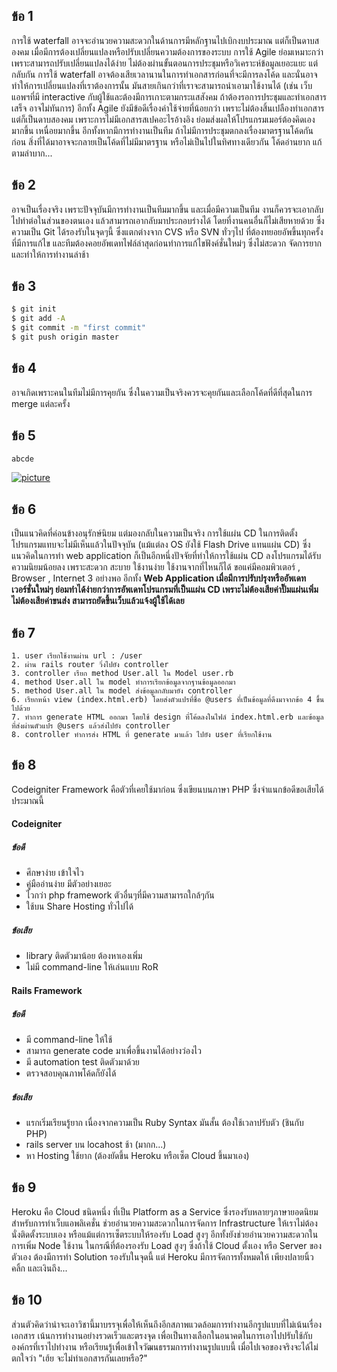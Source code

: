 ## ข้อ 1
การใช้ waterfall อาจจะอำนวยความสะดวกในด้านการมีหลักฐานไปเบิกงบประมาณ แต่ก็เป็นดาบสองคม เมื่อมีการต้องเปลี่ยนแปลงหรือปรับเปลี่ยนความต้องการของระบบ การใช้ Agile ย่อมเหมาะกว่า เพราะสามารถปรับเปลี่ยนแปลงได้ง่าย ไม่ต้องผ่านขั้นตอนการประชุมหรือวิเคราะห์ข้อมูลเยอะแยะ แต่กลับกัน การใช้ waterfall อาจต้องเสียเวลานานในการทำเอกสารก่อนที่จะมีการลงโค้ด และนั่นอาจทำให้การเปลี่ยนแปลงที่เราต้องการนั้น มันสายเกินกว่าที่เราจะสามารถนำเอามาใช้งานได้ (เช่น เว็บแอพฯที่มี interactive กับผู้ใช้และต้องมีการเกาะตามกระแสสังคม ถ้าต้องรอการประชุมและทำเอกสารเสร็จ อาจไม่ทันการ) อีกทั้ง Agile ยังมีข้อดีเรื่องค่าใช้จ่ายที่น้อยกว่า เพราะไม่ต้องสิ้นเปลืองทำเอกสาร แต่ก็เป็นดาบสองคม เพราะการไม่มีเอกสารสเปคอะไรอ้างอิง ย่อมส่งผลให้โปรแกรมเมอร์ต้องคิดเองมากขึ้น เหนื่อยมากขึ้น อีกทั้งหากมีการทำงานเป็นทีม ถ้าไม่มีการประชุมตกลงเรื่องมาตรฐานโค้ดกันก่อน สิ่งที่ได้มาอาจจะกลายเป็นโค้ดที่ไม่มีมาตรฐาน หรือไม่เป็นไปในทิศทางเดียวกัน โค้ดอ่านยาก แก้ตามลำบาก...

## ข้อ 2
อาจเป็นเรื่องจริง เพราะปัจจุบันมีการทำงานเป็นทีมมากขึ้น และเมื่อมีความเป็นทีม งานก็ควรจะเอากลับไปทำต่อในส่วนของตนเอง แล้วสามารถเอากลับมาประกอบร่างได้ โดยที่งานคนอื่นก็ไม่เสียหายด้วย ซึ่งความเป็น Git ได้รองรับในจุดๆนี้ ซึ่งแตกต่างจาก CVS หรือ SVN ทั่วๆไป ที่ต้องทยอยอัพขึ้นทุกครั้งที่มีการแก้ไข และทีมต้องคอยอัพเดทไฟล์ล่าสุดก่อนทำการแก้ไขฟังค์ชั่นใหม่ๆ ซึ่งไม่สะดวก จัดการยาก และทำให้การทำงานล่าช้า

## ข้อ 3
```sh
$ git init
$ git add -A
$ git commit -m "first commit"
$ git push origin master
```

## ข้อ 4
อาจเกิดเพราะคนในทีมไม่มีการคุยกัน ซึ่งในความเป็นจริงควรจะคุยกันและเลือกโค้ดที่ดีที่สุดในการ merge แต่ละครั้ง 

## ข้อ 5
```sh
abcde
```
[![picture](http://i.imgur.com/PDalw7N.png)](http://i.imgur.com/PDalw7N.png)

## ข้อ 6
เป็นแนวคิดที่ค่อนข้างอนุรักษ์นิยม แต่มองกลับในความเป็นจริง การใช้แผ่น CD ในการติดตั้งโปรแกรมแทบจะไม่มีเห็นแล้วในปัจจุบัน (แม้แต่ลง OS ยังใช้ Flash Drive แทนแผ่น CD) ซึ่งแนวคิดในการทำ web application ก็เป็นอีกหนึ่งปัจจัยที่ทำให้การใช้แผ่น CD ลงโปรแกรมได้รับความนิยมน้อยลง เพราะสะดวก สะบาย ใช้งานง่าย ใช้งานจากที่ไหนก็ได้ ขอแค่มีคอมพิวเตอร์ , Browser , Internet 3 อย่างพอ อีกทั้ง **Web Application เมื่อมีการปรับปรุงหรืออัพเดทเวอร์ชั่นใหม่ๆ ย่อมทำได้ง่ายกว่าการอัพเดทโปรแกรมที่เป็นแผ่น CD เพราะไม่ต้องเสียค่าปั๊มแผ่นเพิ่ม ไม่ต้องเสียค่าขนส่ง สามารถยัดขึ้นเว็บแล้วแจ้งผู้ใช้ได้เลย**

## ข้อ 7
	1. user เรียกใช้งานผ่าน url : /user
	2. ผ่าน rails router วิ่งไปยัง controller
	3. controller เรียก method User.all ใน Model user.rb
	4. method User.all ใน model ทำการเรียกข้อมูลจากฐานข้อมูลออกมา
	5. method User.all ใน model ส่งข้อมูลกลับมายัง controller
	6. เรียกหน้า view (index.html.erb) โดยส่งตัวแปรที่ชื่อ @users ที่เป็นข้อมูลที่ดึงมาจากข้อ 4 ขึ้นไปด้วย
	7. ทำการ generate HTML ออกมา โดยใช้ design ที่โค้ดลงในไฟล์ index.html.erb และข้อมูลที่ส่งผ่านตัวแปร @users แล้วส่งไปยัง controller
	8. controller ทำการส่ง HTML ที่ generate มาแล้ว ไปยัง user ที่เรียกใช้งาน

## ข้อ 8
Codeigniter Framework คือตัวที่เคยใช้มาก่อน ซึ่งเขียนบนภาษา PHP ซึ่งจำแนกข้อดีขอเสียได้ประมาณนี้
#### Codeigniter
##### ข้อดี
- ศึกษาง่าย เข้าใจไว
- คู่มืออ่านง่าย มีตัวอย่างเยอะ
- ไวกว่า php framework ตัวอื่นๆที่มีความสามารถใกล้ๆกัน
- ใช้บน Share Hosting ทั่วไปได้
##### ข้อเสีย
- library ติดตัวมาน้อย ต้องหาเองเพิ่ม
- ไม่มี command-line ให้เล่นแบบ RoR

#### Rails Framework
##### ข้อดี
- มี command-line ให้ใช้
- สามารถ generate code มาเพื่อขึ้นงานได้อย่างว่องไว
- มี automation test ติดตัวมาด้วย
- ตรวจสอบคุณภาพโค้ดก็ยังได้
##### ข้อเสีย
- แรกเริ่มเรียนรู้ยาก เนื่องจากความเป็น Ruby Syntax มันสั้น ต้องใช้เวลาปรับตัว (ชินกับ PHP)
- rails server บน locahost ช้า (มากก...)
- หา Hosting ใช้ยาก (ต้องยัดขึ้น Heroku หรือเซ็ต Cloud ขึ้นมาเอง)


## ข้อ 9
Heroku คือ Cloud ชนิดหนึ่ง ที่เป็น Platform as a Service ซึ่งรองรับหลายๆภาษายอดนิยมสำหรับการทำเว็บแอพลิเคชั่น ช่วยอำนวยความสะดวกในการจัดการ Infrastructure ให้เราไม่ต้องนั่งติดตั้งระบบเอง หรือแม้แต่การเซ็ตระบบให้รองรับ Load สูงๆ อีกทั้งยังช่วยอำนวยความสะดวกในการเพิ่ม Node ใช้งาน ในกรณีที่ต้องรองรับ Load สูงๆ ซึ่งถ้าใช้ Cloud ตั้งเอง หรือ Server ของตัวเอง ต้องมีการทำ Solution รองรับในจุดนี้ แต่ Heroku มีการจัดการทั้งหมดให้ เพียงปลายนิ้วคลิ้ก และเงินถึง...



## ข้อ 10
ส่วนตัวคิดว่าน่าจะเอาวิชานี้มาบรรจุเพื่อให้เห็นถึงอีกสภาพแวดล้อมการทำงานอีกรูปแบบที่ไม่เน้นเรื่องเอกสาร เน้นการทำงานอย่างรวดเร็วและตรงจุด เพื่อเป็นทางเลือกในอนาคตในการเอาไปปรับใช้กับองค์กรที่เราไปทำงาน หรือเรียนรู้เพื่อเข้าใจวัฒนธรรมการทำงานรูปแบบนี้ เมื่อไปเจอของจริงจะได้ไม่ตกใจว่า "เฮ้ย จะไม่ทำเอกสารกันเลยหรือ?"
